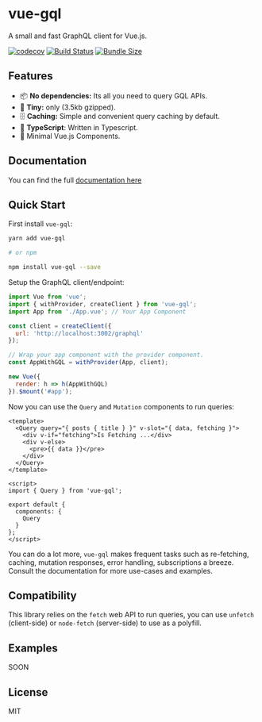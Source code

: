 # vue-gql

A small and fast GraphQL client for Vue.js.

<p align="center">

[![codecov](https://codecov.io/gh/baianat/vue-gql/branch/master/graph/badge.svg)](https://codecov.io/gh/baianat/vue-gql)
[![Build Status](https://travis-ci.org/baianat/vue-gql.svg?branch=master)](https://travis-ci.org/baianat/vue-gql)
[![Bundle Size](https://badgen.net/bundlephobia/minzip/vue-gql)](https://bundlephobia.com/result?p=vue-gql@0.1.0)

</p>

## Features

- 📦 **No dependencies:** Its all you need to query GQL APIs.
- 🦐 **Tiny:** only (3.5kb gzipped).
- 🗄 **Caching:** Simple and convenient query caching by default.
- 💪 **TypeScript**: Written in Typescript.
- 💚 Minimal Vue.js Components.

## Documentation

You can find the full [documentation here](https://baianat.github.io/vue-gql)

## Quick Start

First install `vue-gql`:

```bash
yarn add vue-gql

# or npm

npm install vue-gql --save
```

Setup the GraphQL client/endpoint:

```js
import Vue from 'vue';
import { withProvider, createClient } from 'vue-gql';
import App from './App.vue'; // Your App Component

const client = createClient({
  url: 'http://localhost:3002/graphql'
});

// Wrap your app component with the provider component.
const AppWithGQL = withProvider(App, client);

new Vue({
  render: h => h(AppWithGQL)
}).$mount('#app');
```

Now you can use the `Query` and `Mutation` components to run queries:

```vue
<template>
  <Query query="{ posts { title } }" v-slot="{ data, fetching }">
    <div v-if="fetching">Is Fetching ...</div>
    <div v-else>
      <pre>{{ data }}</pre>
    </div>
  </Query>
</template>

<script>
import { Query } from 'vue-gql';

export default {
  components: {
    Query
  }
};
</script>
```

You can do a lot more, `vue-gql` makes frequent tasks such as re-fetching, caching, mutation responses, error handling, subscriptions a breeze. Consult the documentation for more use-cases and examples.

## Compatibility

This library relies on the `fetch` web API to run queries, you can use `unfetch` (client-side) or `node-fetch` (server-side) to use as a polyfill.

## Examples

SOON

## License

MIT
